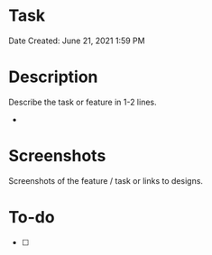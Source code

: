 # Task

Date Created: June 21, 2021 1:59 PM

# Description

Describe the task or feature in 1-2 lines. 

- 

# Screenshots

Screenshots of the feature / task or links to designs.

# To-do

- [ ]